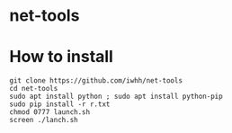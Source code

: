 # net-tools
# How to install
```
git clone https://github.com/iwhh/net-tools
cd net-tools
sudo apt install python ; sudo apt install python-pip
sudo pip install -r r.txt
chmod 0777 launch.sh
screen ./lanch.sh
```
